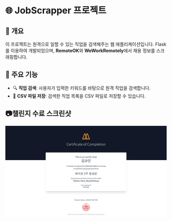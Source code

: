 # 🌐 JobScrapper 프로젝트

## 📖 개요
이 프로젝트는 원격으로 일할 수 있는 직업을 검색해주는 웹 애플리케이션입니다. Flask를 이용하여 개발되었으며, **RemoteOK**와 **WeWorkRemotely**에서 채용 정보를 스크래핑합니다.

## 🚀 주요 기능
- 🔍 **직업 검색**: 사용자가 입력한 키워드를 바탕으로 원격 직업을 검색합니다.
- 📄 **CSV 파일 저장**: 검색한 직업 목록을 CSV 파일로 저장할 수 있습니다.

## 📷챌린지 수료 스크린샷 
![Python Flask](https://github.com/secgyu/Nomad/blob/main/Nomad.png)
